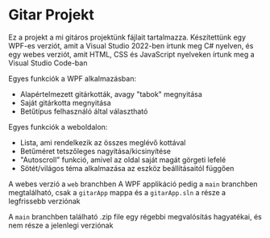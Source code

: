 # Gitar Projekt

Ez a projekt a mi gitáros projektünk fájlait tartalmazza. Készítettünk egy WPF-es verziót, amit a Visual Studio 2022-ben írtunk meg C# nyelven, és egy webes verziót, amit HTML, CSS és JavaScript nyelveken írtunk meg a Visual Studio Code-ban

Egyes funkciók a WPF alkalmazásban:
- Alapértelmezett gitárkották, avagy "tabok" megnyitása
- Saját gitárkotta megnyitása
- Betűtípus felhasználó által választható

Egyes funkciók a weboldalon:
- Lista, ami rendelkezik az összes meglévő kottával
- Betűméret tetszőleges nagyítása/kicsinyítése
- "Autoscroll" funkció, amivel az oldal saját magát görgeti lefelé
- Sötét/világos téma alkalmazása az eszköz beállításaitól függően

A webes verzió a `web` branchben
A WPF applikáció pedig a `main` branchben megtalálható, csak a `gitarApp` mappa és a `gitarApp.sln` a része a legfrissebb verziónak

A `main` branchben található .zip file egy régebbi megvalósítás hagyatékai, és nem része a jelenlegi verziónak
